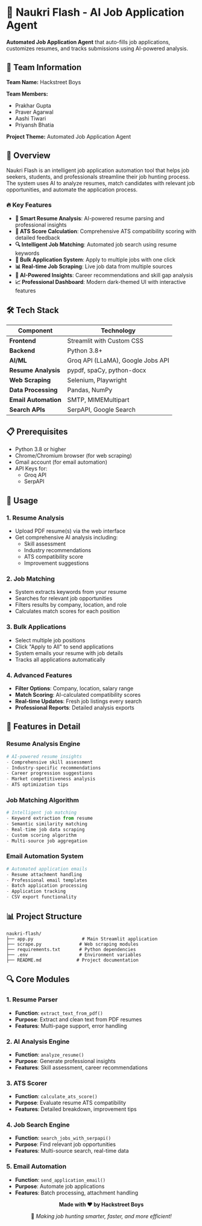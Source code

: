# 🚀 Naukri Flash - AI Job Application Agent

**Automated Job Application Agent** that auto-fills job applications, customizes resumes, and tracks submissions using AI-powered analysis.

## 🎯 Team Information

**Team Name:** Hackstreet Boys

**Team Members:**
- Prakhar Gupta
- Praver Agarwal
- Aashi Tiwari
- Priyansh Bhatia

**Project Theme:** Automated Job Application Agent

## 🎯 Overview

Naukri Flash is an intelligent job application automation tool that helps job seekers, students, and professionals streamline their job hunting process. The system uses AI to analyze resumes, match candidates with relevant job opportunities, and automate the application process.

### 🔥 Key Features

- **📄 Smart Resume Analysis**: AI-powered resume parsing and professional insights
- **🎯 ATS Score Calculation**: Comprehensive ATS compatibility scoring with detailed feedback
- **🔍 Intelligent Job Matching**: Automated job search using resume keywords
- **📧 Bulk Application System**: Apply to multiple jobs with one click
- **📊 Real-time Job Scraping**: Live job data from multiple sources
- **🤖 AI-Powered Insights**: Career recommendations and skill gap analysis
- **📈 Professional Dashboard**: Modern dark-themed UI with interactive features

## 🛠️ Tech Stack

| Component | Technology |
|-----------|------------|
| **Frontend** | Streamlit with Custom CSS |
| **Backend** | Python 3.8+ |
| **AI/ML** | Groq API (LLaMA), Google Jobs API |
| **Resume Analysis** | pypdf, spaCy, python-docx |
| **Web Scraping** | Selenium, Playwright |
| **Data Processing** | Pandas, NumPy |
| **Email Automation** | SMTP, MIMEMultipart |
| **Search APIs** | SerpAPI, Google Search |

## 📋 Prerequisites

- Python 3.8 or higher
- Chrome/Chromium browser (for web scraping)
- Gmail account (for email automation)
- API Keys for:
  - Groq API
  - SerpAPI

## 📖 Usage

### 1. Resume Analysis
- Upload PDF resume(s) via the web interface
- Get comprehensive AI analysis including:
  - Skill assessment
  - Industry recommendations
  - ATS compatibility score
  - Improvement suggestions

### 2. Job Matching
- System extracts keywords from your resume
- Searches for relevant job opportunities
- Filters results by company, location, and role
- Calculates match scores for each position

### 3. Bulk Applications
- Select multiple job positions
- Click "Apply to All" to send applications
- System emails your resume with job details
- Tracks all applications automatically

### 4. Advanced Features
- **Filter Options**: Company, location, salary range
- **Match Scoring**: AI-calculated compatibility scores
- **Real-time Updates**: Fresh job listings every search
- **Professional Reports**: Detailed analysis exports

## 🎨 Features in Detail

### Resume Analysis Engine
```python
# AI-powered resume insights
- Comprehensive skill assessment
- Industry-specific recommendations
- Career progression suggestions
- Market competitiveness analysis
- ATS optimization tips
```

### Job Matching Algorithm
```python
# Intelligent job matching
- Keyword extraction from resume
- Semantic similarity matching
- Real-time job data scraping
- Custom scoring algorithm
- Multi-source job aggregation
```

### Email Automation System
```python
# Automated application emails
- Resume attachment handling
- Professional email templates
- Batch application processing
- Application tracking
- CSV export functionality
```

## 📊 Project Structure

```
naukri-flash/
├── app.py                  # Main Streamlit application
├── scrape.py              # Web scraping modules
├── requirements.txt       # Python dependencies
├── .env                   # Environment variables
├── README.md             # Project documentation
```

## 🔍 Core Modules

### 1. Resume Parser
- **Function**: `extract_text_from_pdf()`
- **Purpose**: Extract and clean text from PDF resumes
- **Features**: Multi-page support, error handling

### 2. AI Analysis Engine
- **Function**: `analyze_resume()`
- **Purpose**: Generate professional insights
- **Features**: Skill assessment, career recommendations

### 3. ATS Scorer
- **Function**: `calculate_ats_score()`
- **Purpose**: Evaluate resume ATS compatibility
- **Features**: Detailed breakdown, improvement tips

### 4. Job Search Engine
- **Function**: `search_jobs_with_serpapi()`
- **Purpose**: Find relevant job opportunities
- **Features**: Multi-source search, real-time data

### 5. Email Automation
- **Function**: `send_application_email()`
- **Purpose**: Automate job applications
- **Features**: Batch processing, attachment handling

<div align="center">
  <p><strong>Made with ❤️ by Hackstreet Boys</strong></p>
  <p>🚀 <em>Making job hunting smarter, faster, and more efficient!</em></p>
</div>
